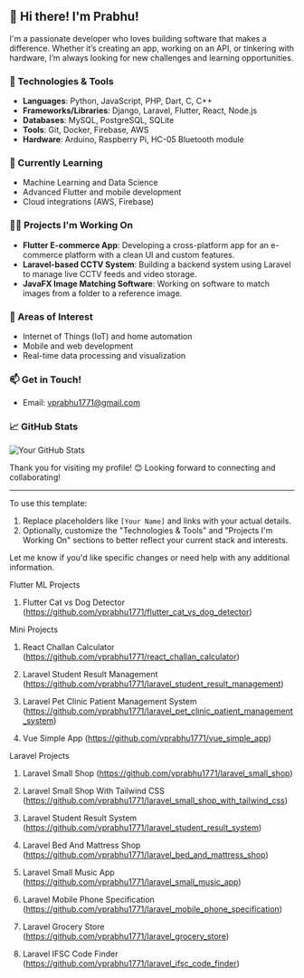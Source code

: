 ## 👋 Hi there! I'm Prabhu!

I'm a passionate developer who loves building software that makes a difference. Whether it’s creating an app, working on an API, or tinkering with hardware, I’m always looking for new challenges and learning opportunities.

### 🔧 Technologies & Tools
- **Languages**: Python, JavaScript, PHP, Dart, C, C++
- **Frameworks/Libraries**: Django, Laravel, Flutter, React, Node.js
- **Databases**: MySQL, PostgreSQL, SQLite
- **Tools**: Git, Docker, Firebase, AWS
- **Hardware**: Arduino, Raspberry Pi, HC-05 Bluetooth module

### 🌱 Currently Learning
- Machine Learning and Data Science
- Advanced Flutter and mobile development
- Cloud integrations (AWS, Firebase)

### 🧑‍💻 Projects I'm Working On
- **Flutter E-commerce App**: Developing a cross-platform app for an e-commerce platform with a clean UI and custom features.
- **Laravel-based CCTV System**: Building a backend system using Laravel to manage live CCTV feeds and video storage.
- **JavaFX Image Matching Software**: Working on software to match images from a folder to a reference image.

### 🚀 Areas of Interest
- Internet of Things (IoT) and home automation
- Mobile and web development
- Real-time data processing and visualization

### 📫 Get in Touch!
- Email: vprabhu1771@gmail.com


### 📈 GitHub Stats
![Your GitHub Stats](https://github-readme-stats.vercel.app/api?username=yourusername&show_icons=true&hide=stars,issues)

Thank you for visiting my profile! 😊 Looking forward to connecting and collaborating!

---

To use this template:
1. Replace placeholders like `[Your Name]` and links with your actual details.
2. Optionally, customize the "Technologies & Tools" and "Projects I'm Working On" sections to better reflect your current stack and interests.

Let me know if you'd like specific changes or need help with any additional information.

Flutter ML Projects

1. Flutter Cat vs Dog Detector (https://github.com/vprabhu1771/flutter_cat_vs_dog_detector)

Mini Projects

1. React Challan Calculator (https://github.com/vprabhu1771/react_challan_calculator)

2. Laravel Student Result Management (https://github.com/vprabhu1771/laravel_student_result_management)

3. Laravel Pet Clinic Patient Management System (https://github.com/vprabhu1771/laravel_pet_clinic_patient_management_system)

4. Vue Simple App (https://github.com/vprabhu1771/vue_simple_app)

Laravel Projects

1. Laravel Small Shop (https://github.com/vprabhu1771/laravel_small_shop)

1. Laravel Small Shop With Tailwind CSS (https://github.com/vprabhu1771/laravel_small_shop_with_tailwind_css)

2. Laravel Student Result System (https://github.com/vprabhu1771/laravel_student_result_system)

3. Laravel Bed And Mattress Shop (https://github.com/vprabhu1771/laravel_bed_and_mattress_shop)

4. Laravel Small Music App (https://github.com/vprabhu1771/laravel_small_music_app)

5. Laravel Mobile Phone Specification (https://github.com/vprabhu1771/laravel_mobile_phone_specification)

6. Laravel Grocery Store (https://github.com/vprabhu1771/laravel_grocery_store)

7. Laravel IFSC Code Finder (https://github.com/vprabhu1771/laravel_ifsc_code_finder)